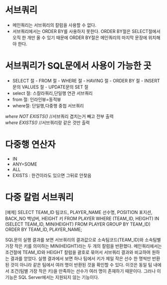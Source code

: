# 서브쿼리
- 메인쿼리는 서브쿼리의 칼럼을 사용할 수 없다.
- 서브쿼리에서는 ORDER BY를 사용하지 못한다. ORDER BY절은 SELECT절에서 오직 한 개만 올 수 있기 때문에 ORDER BY절은 메인쿼리의 마지막 문장에 위치해야 한다.
# 서브쿼리가 SQL문에서 사용이 가능한 곳
-  SELECT 절 - FROM 절 - WHERE 절 - HAVING 절 - ORDER BY 절 - INSERT문의 VALUES 절 - UPDATE문의 SET 절
- select 절: 스칼라쿼리,단일행 연관 서브쿼리
- from 절: 인라인뷰=동적뷰
- where절: 단일행,다중행 중첩 서브쿼리
     
*where NOT EXISTS()* //서브쿼리 겹치는거 빼고 전부 출력   
*where EXISTS()* //서브쿼리랑 같은 것만 출력   
# 다중행 연산자
- IN
- ANY=SOME
- ALL
- EXISTS : 한건이라도 있으면 그뒤로 안찾음
# 다중 칼럼 서브쿼리
[예제] SELECT TEAM_ID 팀코드, PLAYER_NAME 선수명, POSITION 포지션, BACK_NO 백넘버, HEIGHT 키 FROM PLAYER WHERE (TEAM_ID, HEIGHT) IN (SELECT TEAM_ID, MIN(HEIGHT) FROM PLAYER GROUP BY TEAM_ID) ORDER BY TEAM_ID, PLAYER_NAME;    
     
SQL문의 실행 결과를 보면 서브쿼리의 결과값으로 소속팀코드(TEAM_ID)와 소속팀별 가장 작은 키를 의미하는 MIN(HEIGHT)라는 두 개의 칼럼을 반환했다. 메인쿼리에서는 조건절에 TEAM_ID와 HEIGHT 칼럼을 괄호로 묶어서 서브쿼리 결과와 비교하여 원하는 결과를 얻었다. 실행 결과에서 보면 하나 팀에서 키가 제일 작은 선수 한 명씩만 반환된 것이 아니라 같은 팀에서 여러 명이 반환된 것을 확인할 수 있다. 이것은 동일 팀 내에서 조건(팀별 가장 작은 키)을 만족하는 선수가 여러 명이 존재하기 때문이다. 그러나 이 기능은 SQL Server에서는 지원되지 않는 기능이다.    
